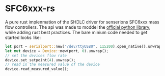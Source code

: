 # SFC6xxx-rs
A pure rust implenmation of the SHDLC driver for senserions SFC6xxx mass flow controllers. The api was made to moddel the [official python library](https://sensirion.github.io/python-uart-sfx6xxx/), while adding rust best practices. The bare minium code needed to get started looks like:
```rust
let port = serialport::new("/dev/ttyUSB0", 115200).open_native().unwrap();
let mut device = Device::new(port, 0).unwrap();
// set the devices flow rate
device.set_setpoint(4).unwrap();
// read in the measured value of the device
device.read_measured_value();

```
